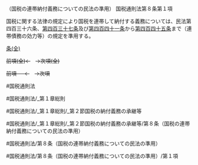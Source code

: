 （国税の連帯納付義務についての民法の準用）
国税通則法第８条第１項

国税に関する法律の規定により国税を連帯して納付する義務については、民法第四百三十六条、[第四百三十七条](国税通則法＿＿＿＿＿第４３７条第１項)及び[第四百四十一条](国税通則法＿＿＿＿＿第４４１条第１項)から[第四百四十五条](国税通則法＿＿＿＿＿第４４５条第１項)まで（連帯債務の効力等）の規定を準用する。

[条(全)](国税通則法＿＿＿＿＿第８条_.md)

~~前項(全)←~~　~~→次項(全)~~

~~前項 　 ←~~　~~→次項~~



#国税通則法

#国税通則法/_第１章総則

#国税通則法/_第１章総則/_第２節国税の納付義務の承継等

#国税通則法/_第１章総則/_第２節国税の納付義務の承継等/第８条（国税の連帯納付義務についての民法の準用）

#国税通則法/第８条（国税の連帯納付義務についての民法の準用）

#国税通則法/第８条（国税の連帯納付義務についての民法の準用）/第１項

